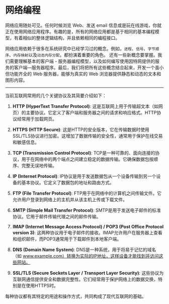 # 网络编程

网络应用随处可见。任何时候浏览 Web、发送 email 信息或是玩在线游戏，你就正在使用网络应用程序。有趣的是，所有的网络应用都是基于相同的基本编程模型，有着相似的整体逻辑结构，并且依赖相同的编程接口。

网络应用依赖于很多在系统研究中已经学习过的概念。例如，`进程`、`信号`、`字节顺序`、`内存映射`以及`动态内存分配`，都扮演着重要的角色。
还有一些新概念要掌握。我们需要理解基本的客户端 - 服务器编程模型，以及如何编写使用因特网提供的服务的客户端—服务器程序。最后，我们将把所有这些概念结合起来，开发一个虽小但功能齐全的 Web 服务器，能够为真实的 Web 浏览器提供静态和动态的文本和图形内容。

----------------------------------------------------------------------------------------------------

当前互联网常用的几个关键协议及其简要介绍如下：

1. **HTTP (HyperText Transfer Protocol)**: 这是互联网上用于传输超文本（如网页）的主要协议。它定义了客户端和服务器之间的请求和响应格式。HTTP协议经常用于加载网页。

2. **HTTPS (HTTP Secure)**: 这是HTTP的安全版本，它在传输数据时使用SSL/TLS协议进行加密。这增加了数据传输的安全性，通常用于保护在线交易和敏感信息。

3. **TCP (Transmission Control Protocol)**: TCP是一种可靠的、面向连接的协议，用于在网络中的两个端点之间建立稳定的数据传输。它确保数据包按顺序、完整无误地传输。

4. **IP (Internet Protocol)**: IP协议是用于发送数据包从一个设备传输到另一个设备的基本协议。它定义了数据包的地址和路由方式。

5. **FTP (File Transfer Protocol)**: FTP用于在网络中的计算机之间传输文件。它允许用户登录到网络上的主机并从该主机上传或下载文件。

6. **SMTP (Simple Mail Transfer Protocol)**: SMTP是用于发送电子邮件的标准协议。它用于邮件传输代理之间的邮件传输。

7. **IMAP (Internet Message Access Protocol) / POP3 (Post Office Protocol version 3)**: 这两种协议用于电子邮件的接收。IMAP允许用户在服务器上查看和组织邮件，而POP3通常用于下载邮件到本地客户端。

8. **DNS (Domain Name System)**: DNS是一种系统，用于将易于记忆的域名（如 www.example.com）转换为实际的IP地址，这样设备才能找到并访问这些网站。

9. **SSL/TLS (Secure Sockets Layer / Transport Layer Security)**: 这些协议为互联网通信提供安全和数据完整性。它们经常用于保护网络上的数据交换，特别是在使用HTTPS时。

每种协议都有其特定的用途和操作方式，共同构成了现代互联网的基础。